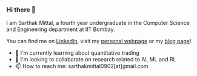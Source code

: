 ### Hi there 👋

I am Sarthak Mittal, a fourth year undergraduate in the Computer Science and Engineering department at IIT Bombay.

You can find me on [LinkedIn](https://www.linkedin.com/in/sarthakmittal0902), visit my [personal webpage](https://sarthakmittal92.github.io) or my [blog page](https://sdgr8blog.github.io)!

- 🌱 I'm currently learning about quantitative trading
- 👯 I'm looking to collaborate on research related to AI, ML and RL
- 📫 How to reach me: sarthakmittal0902[at]gmail.com

<!-- - 🔭 I'm currently working on ... -->
<!-- - 🤔 I'm looking for help with ... -->
<!-- - 💬 Ask me about ... -->
<!-- - 😄 Pronouns: ... -->
<!-- - ⚡ Fun fact: ... -->
